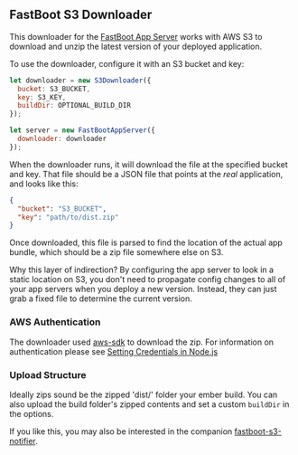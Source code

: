 ## FastBoot S3 Downloader

This downloader for the [FastBoot App Server][app-server] works with AWS
S3 to download and unzip the latest version of your deployed
application.

[app-server]: https://github.com/ember-fastboot/fastboot-app-server

To use the downloader, configure it with an S3 bucket and key:

```js
let downloader = new S3Downloader({
  bucket: S3_BUCKET,
  key: S3_KEY,
  buildDir: OPTIONAL_BUILD_DIR
});

let server = new FastBootAppServer({
  downloader: downloader
});
```

When the downloader runs, it will download the file at the specified
bucket and key. That file should be a JSON file that points at the
_real_ application, and looks like this:

```json
{
  "bucket": "S3_BUCKET",
  "key": "path/to/dist.zip"
}
```

Once downloaded, this file is parsed to find the location of the actual
app bundle, which should be a zip file somewhere else on S3.

Why this layer of indirection? By configuring the app server to look in
a static location on S3, you don't need to propagate config changes to
all of your app servers when you deploy a new version. Instead, they can
just grab a fixed file to determine the current version.


### AWS Authentication

The downloader used [aws-sdk](https://github.com/aws/aws-sdk-js) to download the zip. For information on authentication please see [Setting Credentials in Node.js](http://docs.aws.amazon.com/sdk-for-javascript/v2/developer-guide/setting-credentials-node.html)

### Upload Structure

Ideally zips sound be the zipped 'dist/' folder your ember build. You can also upload the build folder's zipped contents and set a custom `buildDir` in the options.

If you like this, you may also be interested in the companion
[fastboot-s3-notifier](https://github.com/tomdale/fastboot-s3-notifier).
